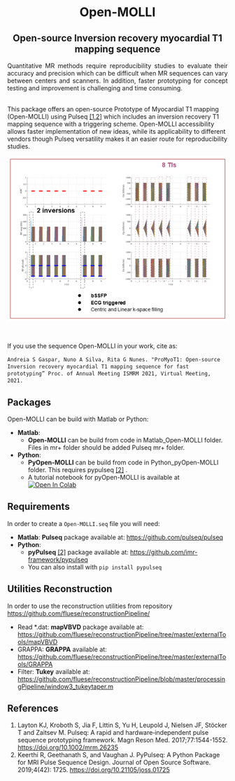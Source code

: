 #   <div align="center">  Open-MOLLI </div>
##  <div align="center"> Open-source Inversion recovery myocardial T1 mapping sequence

<div align="justify"> Quantitative MR methods require reproducibility studies to evaluate their accuracy and precision which can be difficult when MR sequences can vary between centers and scanners. In addition, faster prototyping for concept testing and improvement is challenging and time consuming.</div>

<br/>

This package offers an open-source Prototype of Myocardial T1 mapping (Open-MOLLI) using Pulseq [[1,2]](#references) which includes an inversion recovery T1 mapping sequence with a triggering scheme. Open-MOLLI accessibility allows faster implementation of new ideas, while its applicability to different vendors though Pulseq versatility makes it an easier route for reproducibility studies. 


<p align="center">
<img src="OpenMOLLI_arial.png"/>
</p>

<br/>

If you use the sequence Open-MOLLI in your work, cite as:

```
Andreia S Gaspar, Nuno A Silva, Rita G Nunes. "ProMyoT1: Open-source Inversion recovery myocardial T1 mapping sequence for fast prototyping” Proc. of Annual Meeting ISMRM 2021, Virtual Meeting, 2021.
```

## Packages
Open-MOLLI can be build with Matlab or Python: 
*  **Matlab**: 
	* **Open-MOLLI**  can be build from code in Matlab_Open-MOLLI folder. Files in mr+ folder should be added Pulseq mr+ folder. 
* **Python**:  
	* **PyOpen-MOLLI** can be build from code in Python_pyOpen-MOLLI folder. This requires pypulseq [[2]](#references) . 
	* A tutorial notebook for pyOpen-MOLLI is available at [![Open In Colab](https://colab.research.google.com/assets/colab-badge.svg)](https://colab.research.google.com/github/asgaspar/OpenMOLLI/blob/main/PyOpenMOLLI_Python/pyOpenMOLLI.ipynb)


## Requirements
In order to create a `Open-MOLLI.seq` file you will need: 
*  **Matlab**:  **Pulseq** package available at: https://github.com/pulseq/pulseq
*   **Python**:  
	* **pyPulseq** [[2]](#references)  package available at: https://github.com/imr-framework/pypulseq 
	* You can also install with `pip install pypulseq`

## Utilities Reconstruction
In order to use the reconstruction utilities from repository https://github.com/fluese/reconstructionPipeline/
*  Read *.dat:  **mapVBVD** package available at: https://github.com/fluese/reconstructionPipeline/tree/master/externalTools/mapVBVD
*  GRAPPA:   **GRAPPA** available at: https://github.com/fluese/reconstructionPipeline/tree/master/externalTools/GRAPPA
*  Filter:   **Tukey** available at: https://github.com/fluese/reconstructionPipeline/blob/master/processingPipeline/window3_tukeytaper.m


## References
1. Layton KJ, Kroboth S, Jia F, Littin S, Yu H, Leupold J, Nielsen JF, Stöcker T and Zaitsev M. Pulseq: A rapid and hardware‐independent pulse sequence prototyping framework. Magn Reson Med. 2017;77:1544-1552. https://doi.org/10.1002/mrm.26235
2. Keerthi R, Geethanath S, and Vaughan J. PyPulseq: A Python Package for MRI Pulse Sequence Design. Journal of Open Source Software. 2019;4(42): 1725. https://doi.org/10.21105/joss.01725
